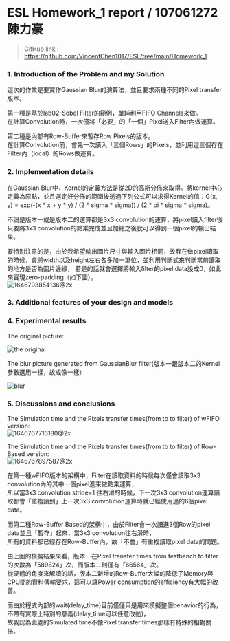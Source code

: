 # ESL Homework_1 report / 107061272 陳力豪
> GitHub link : https://github.com/VincentChen1017/ESL/tree/main/Homework_1

### 1. Introduction of the Problem and my Solution
這次的作業是要實作Gaussian Blur的演算法，並且要求兩種不同的Pixel transfer版本。<br />

第一種是基於lab02-Sobel Filter的範例，單純利用FIFO Channels來做。<br />
在計算Convolution時，一次僅將「必要」的「一個」Pixel送入Filter內做運算。<br />

第二種是內部有Row-Buffer來暫存Row Pixels的版本。<br />
在計算Convolution前，會先一次讀入「三個Rows」的Pixels，並利用這三個存在Filter內（local）的Rows做運算。<br />


### 2. Implementation details
在Gaussian Blur中，Kernel的定義方法是從2D的高斯分佈來取得。將kernel中心定義為原點，並且選定好分佈的範圍後透過下列公式可以求得Kernel的值：G(x, y) = exp(-(x * x + y * y) / (2 * sigma * sigma)) / (2 * pi * sigma * sigma)。<br />

不論是版本一或是版本二的運算都是3x3 convolution的運算，將pixel讀入filter後只要將3x3 convolution的點乘完成並且加總之後就可以得到一個pixel的輸出結果。<br />

要特別注意的是，由於我希望輸出圖片尺寸與輸入圖片相同，故我在做pixel讀取的時候，會將width以及height左右各多加一單位，並利用判斷式來判斷當前讀取的地方是否為圖片邊緣，
若是的話就會選擇將輸入filter的pixel data設成0，如此來實現zero-padding（如下圖）。<br />
![1646793854136@2x](https://user-images.githubusercontent.com/98183102/157362605-ce1733ae-cfac-46ab-a387-0a1a7f5c6a43.jpg)<br />




### 3. Additional features of your design and models


### 4. Experimental results
The original picture:

![the original](https://user-images.githubusercontent.com/98183102/157357297-e57a3973-75d3-42b7-ab13-8766c6e5d721.png)

The blur picture generated from GaussianBlur filter(版本一跟版本二的Kernel參數選用一樣，故成像一樣）

![blur](https://user-images.githubusercontent.com/98183102/157357656-6d226cec-3221-4456-8a1c-3b5a8d281f83.png)

### 5. Discussions and conclusions
The Simulation time and the Pixels transfer times(from tb to filter) of wFIFO version:<br />
![1646767716180@2x](https://user-images.githubusercontent.com/98183102/157358129-725ca57e-5517-4ecd-a40f-d85851bc9038.jpg)<br />


The Simulation time and the Pixels transfer times(from tb to filter) of Row-Based version:<br />
![1646767897587@2x](https://user-images.githubusercontent.com/98183102/157358079-38fee890-17c1-4b6f-b6e3-633f71b2cb7c.jpg)<br />

在第一種wFIFO版本的架構中，Filter在讀取資料的時候每次僅會讀取3x3 convolution內的其中一個pixel進來做點乘運算，<br />
所以當3x3 convolution stride=1 往右滑的時候，下一次3x3 convolution運算讀取都會「重複讀到」上一次3x3 convolution運算時就已經使用過的6個pixel data。<br />

而第二種Row-Buffer Based的架構中，由於Filter會一次讀進3個Row的pixel data並且「暫存」起來，當3x3 convolution往右滑時，<br />
所有的資料都已經存在Row-Buffer內，故「不會」有重複讀取pixel data的問題。<br />

由上圖的模擬結果來看，版本一在Pixel transfer times from testbench to filter的次數為「589824」次，而版本二則僅有「66564」次。<br />
從硬體的角度來解讀的話，版本二新增的Row-Buffer大幅的降低了Memory與CPU間的資料傳輸要求，這可以讓Power consumption的efficiency有大幅的改善。

而由於程式內部的wait(delay_time)目前僅僅只是用來模擬整個behavior的行為，不帶有實際上特別的意義(delay_time可以任意改動)，<br />
故我認為此處的Simulated time不像Pixel transfer times那樣有特殊的相對關係。

